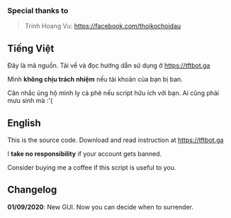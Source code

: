 ﻿### Special thanks to

> Trinh Hoang Vu: https://facebook.com/thoikochoidau

## Tiếng Việt
Đây là mã nguồn. Tải về và đọc hướng dẫn sử dụng ở https://tftbot.ga<p></p>
Mình **không chịu trách nhiệm** nếu tài khoản của bạn bị ban.<p></p>
Cân nhắc ủng hộ mình ly cà phê nếu script hữu ích với bạn. Ai cũng phải mưu sinh mà :'(<p></p>

## English
This is the source code. Download and read instruction at https://tftbot.ga<p></p>
I **take no responsibility** if your account gets banned.<p></p>
Consider buying me a coffee if this script is useful to you.<p></p>

## Changelog
**01/09/2020**: New GUI. Now you can decide when to surrender. <p></p>
